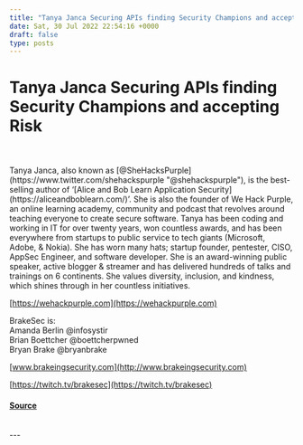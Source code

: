 ```yaml
---
title: "Tanya Janca Securing APIs finding Security Champions and accepting Risk"
date: Sat, 30 Jul 2022 22:54:16 +0000
draft: false
type: posts
---
```

# Tanya Janca Securing APIs finding Security Champions and accepting Risk

<br/>

<br/>
Tanya Janca, also known as [@SheHacksPurple](https://www.twitter.com/shehackspurple "@shehackspurple"), is the best-selling author of ‘[Alice and Bob Learn Application Security](https://aliceandboblearn.com/)’. She is also the founder of We Hack Purple, an online learning academy, community and podcast that revolves around teaching everyone to create secure software. Tanya has been coding and working in IT for over twenty years, won countless awards, and has been everywhere from startups to public service to tech giants (Microsoft, Adobe, & Nokia). She has worn many hats; startup founder, pentester, CISO, AppSec Engineer, and software developer. She is an award-winning public speaker, active blogger & streamer and has delivered hundreds of talks and trainings on 6 continents. She values diversity, inclusion, and kindness, which shines through in her countless initiatives.

[https://wehackpurple.com](https://wehackpurple.com)

BrakeSec is:  
Amanda Berlin @infosystir  
Brian Boettcher @boettcherpwned  
Bryan Brake @bryanbrake  
  
  

[www.brakeingsecurity.com](http://www.brakeingsecurity.com)

[https://twitch.tv/brakesec](https://twitch.tv/brakesec)

#### [Source](http://brakeingsecurity.com/tanya-janca-securing-apis-finding-security-champions-and-accepting-risk)

<br/>
---
